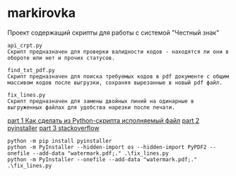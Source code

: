 # markirovka
Проект содержащий скрипты для работы с системой "Честный знак"

```text
api_crpt.py
Скрипт предназначен для проверки валидности кодов - находятся ли они в обороте или нет и прочих статусов.
```

```text
find_txt_pdf.py
Скрипт предназначен для поиска требуемых кодов в pdf документе с общим массивом кодов после выгрузки, сохраняя вырезанные в новый pdf файл.
```

```text
fix_lines.py
Скрипт предназначен для замены двойных линий на одинарные в выгруженных файлах для удобства нарезки после печати.
```

[part 1 Как сделать из Python-скрипта исполняемый файл](https://habr.com/ru/companies/slurm/articles/746622/)
[part 2 pyinstaller](https://pythonru.com/biblioteki/pyinstaller)
[part 3 stackoverflow](https://stackoverflow.com/questions/39241643/no-module-named-pypdf2-error)
```shell
python -m pip install pyinstaller
python -m PyInstaller --hidden-import os --hidden-import PyPDF2 --onefile --add-data "watermark.pdf;." .\fix_lines.py
python -m PyInstaller --onefile --add-data "watermark.pdf;." .\fix_lines.py
```